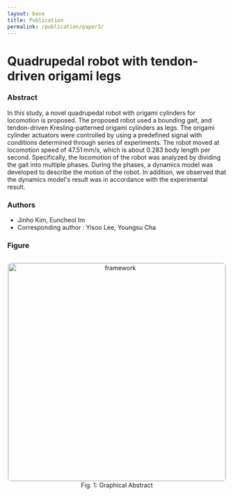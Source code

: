 ```yaml
---
layout: base
title: Publication
permalink: /publication/paper3/
---
```



# Quadrupedal robot with tendon-driven origami legs

<!-- ### Abstract -->
<section>
  <h3>Abstract</h3>
  <p>
    In this study, a novel quadrupedal robot with origami cylinders for locomotion is proposed. The proposed robot used a bounding gait, and tendon-driven Kresling-patterned origami cylinders as legs. The origami cylinder actuators were controlled by using a predefined signal with conditions determined through series of experiments. The robot moved at locomotion speed of 47.51 mm/s, which is about 0.283 body length per second. Specifically, the locomotion of the robot was analyzed by dividing the gait into multiple phases. During the phases, a dynamics model was developed to describe the motion of the robot. In addition, we observed that the dynamics model's result was in accordance with the experimental result.
    </p>
</section>

<section>
  <h3>Authors</h3>
  <ul>
    <li>Jinho Kim, Euncheol Im</li>
    <li>Corresponding author : Yisoo Lee, Youngsu Cha</li>
  </ul>
</section>

<!-- ### Figure -->

<section>
  <h3>Figure</h3>
  <div style="display: flex; justify-content: center; gap: 20px;">
    <figure style="text-align: center;">
      <img src="{{ '/assets/img/Origami/origami.jpg' | relative_url }}" alt="framework" width="500" style="border: 1px solid #ccc; border-radius: 8px;">
      <figcaption>Fig. 1: Graphical Abstract</figcaption>
    </figure>
  </div>
</section>